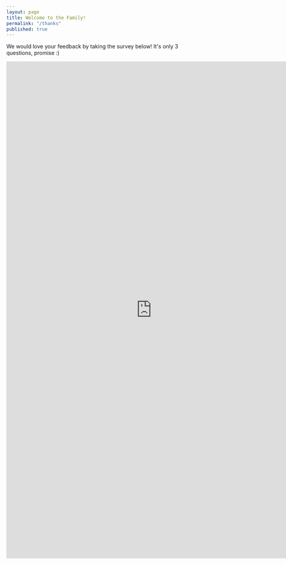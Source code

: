 ```yaml
---
layout: page
title: Welcome to the Family!
permalink: "/thanks"
published: true
---
```

We would love your feedback by taking the survey below! It's only 3 questions, promise :)

<iframe src="https://docs.google.com/forms/d/e/1FAIpQLSeUNvQkoojb67c4nlaMev48gzZxhlrE5iQLjan4n51Vqk1fdg/viewform?embedded=true" width="760" height="1300" frameborder="0" marginheight="0" marginwidth="0">Loading...</iframe>
